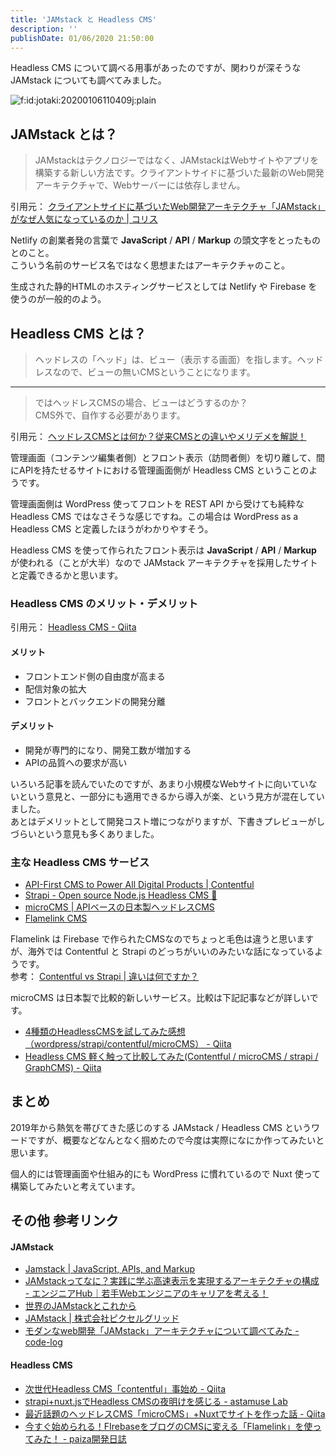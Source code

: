 ```yaml
---
title: 'JAMstack と Headless CMS'
description: ''
publishDate: 01/06/2020 21:50:00
---
```


<p>Headless CMS について調べる用事があったのですが、関わりが深そうな JAMstack についても調べてみました。</p>

<p><span itemscope itemtype="http://schema.org/Photograph"><img src="https://cdn-ak.f.st-hatena.com/images/fotolife/j/jotaki/20200106/20200106110409.jpg" alt="f:id:jotaki:20200106110409j:plain" title="f:id:jotaki:20200106110409j:plain" class="hatena-fotolife" itemprop="image"></span></p>

<h2>JAMstack とは？</h2>

<blockquote><p>JAMstackはテクノロジーではなく、JAMstackはWebサイトやアプリを構築する新しい方法です。クライアントサイドに基づいた最新のWeb開発アーキテクチャで、Webサーバーには依存しません。</p></blockquote>

<p>引用元： <a href="https://coliss.com/articles/build-websites/operation/javascript/about-jamstack.html">クライアントサイドに基づいたWeb開発アーキテクチャ「JAMstack」がなぜ人気になっているのか | コリス</a></p>

<p>Netlify の創業者発の言葉で <strong>JavaScript</strong> / <strong>API</strong> / <strong>Markup</strong> の頭文字をとったものとのこと。<br/>
こういう名前のサービス名ではなく思想またはアーキテクチャのこと。</p>

<p>生成された静的HTMLのホスティングサービスとしては Netlify や Firebase を使うのが一般的のよう。</p>

<h2>Headless CMS とは？</h2>

<blockquote><p>ヘッドレスの「ヘッド」は、ビュー（表示する画面）を指します。ヘッドレスなので、ビューの無いCMSということになります。</p></blockquote>

<hr />

<blockquote><p>ではヘッドレスCMSの場合、ビューはどうするのか？<br/>
CMS外で、自作する必要があります。</p></blockquote>

<p>引用元： <a href="https://microcms.io/blog/what-is-headlesscms/">ヘッドレスCMSとは何か？従来CMSとの違いやメリデメを解説！</a></p>

<p>管理画面（コンテンツ編集者側）とフロント表示（訪問者側）を切り離して、間にAPIを持たせるサイトにおける管理画面側が Headless CMS ということのようです。</p>

<p>管理画面側は WordPress 使ってフロントを REST API から受けても純粋な Headless CMS ではなさそうな感じですね。この場合は WordPress as a Headless CMS と定義したほうがわかりやすそう。</p>

<p>Headless CMS を使って作られたフロント表示は <strong>JavaScript</strong> / <strong>API</strong> / <strong>Markup</strong> が使われる（ことが大半）なので JAMstack アーキテクチャを採用したサイトと定義できるかと思います。</p>

<h3>Headless CMS のメリット・デメリット</h3>

<p>引用元： <a href="https://qiita.com/reflet/items/55665a79940a96252c68">Headless CMS - Qiita</a></p>

<h4>メリット</h4>

<ul>
<li>フロントエンド側の自由度が高まる</li>
<li>配信対象の拡大</li>
<li>フロントとバックエンドの開発分離</li>
</ul>

<h4>デメリット</h4>

<ul>
<li>開発が専門的になり、開発工数が増加する</li>
<li>APIの品質への要求が高い</li>
</ul>

<p>いろいろ記事を読んでいたのですが、あまり小規模なWebサイトに向いていないという意見と、一部分にも適用できるから導入が楽、という見方が混在していました。<br/>
あとはデメリットとして開発コスト増につながりますが、下書きプレビューがしづらいという意見も多くありました。</p>

<h3>主な Headless CMS サービス</h3>

<ul>
<li><a href="https://www.contentful.com/">API-First CMS to Power All Digital Products | Contentful</a></li>
<li><a href="https://strapi.io/">Strapi - Open source Node.js Headless CMS 🚀</a></li>
<li><a href="https://microcms.io/">microCMS | APIベースの日本製ヘッドレスCMS</a></li>
<li><a href="https://flamelink.io/">Flamelink CMS</a></li>
</ul>

<p>Flamelink は Firebase で作られたCMSなのでちょっと毛色は違うと思いますが、海外では Contentful と Strapi のどっちがいいのみたいな話になっているようです。<br/>
参考： <a href="https://stackshare.io/stackups/contentful-vs-strapi">Contentful vs Strapi | 違いは何ですか？</a></p>

<p>microCMS は日本製で比較的新しいサービス。比較は下記記事などが詳しいです。</p>

<ul>
<li><a href="https://qiita.com/to4-yanagi/items/4e431b99b78401ef65ca">4種類のHeadlessCMSを試してみた感想（wordpress/strapi/contentful/microCMS） - Qiita</a></li>
<li><a href="https://qiita.com/cheez921/items/81cba28e4b815709f863">Headless CMS 軽く触って比較してみた(Contentful / microCMS / strapi / GraphCMS) - Qiita</a></li>
</ul>

<h2>まとめ</h2>

<p>2019年から熱気を帯びてきた感じのする JAMstack / Headless CMS というワードですが、概要などなんとなく掴めたので今度は実際になにか作ってみたいと思います。</p>

<p>個人的には管理画面や仕組み的にも WordPress に慣れているので Nuxt 使って構築してみたいと考えています。</p>

<h2>その他 参考リンク</h2>

<h4>JAMstack</h4>

<ul>
<li><a href="https://jamstack.org/">Jamstack | JavaScript, APIs, and Markup</a></li>
<li><a href="https://employment.en-japan.com/engineerhub/entry/2019/12/10/103000">JAMstackってなに？実践に学ぶ高速表示を実現するアーキテクチャの構成 - エンジニアHub｜若手Webエンジニアのキャリアを考える！</a></li>
<li><a href="https://microcms.io/blog/world-jamstack-and-the-future/">世界のJAMstackとこれから</a></li>
<li><a href="https://www.pxgrid.com/service/jamstack.html">JAMstack | 株式会社ピクセルグリッド</a></li>
<li><a href="https://code-log.hatenablog.com/entry/2018/11/08/215329">モダンなweb開発「JAMstack」アーキテクチャについて調べてみた - code-log</a></li>
</ul>

<h4>Headless CMS</h4>

<ul>
<li><a href="https://qiita.com/daikiojm/items/3fbde3c88a7d0a053675">次世代Headless CMS「contentful」事始め - Qiita</a></li>
<li><a href="http://lab.astamuse.co.jp/entry/2019/01/16/114500">strapi+nuxt.jsでHeadless CMSの夜明けを感じる - astamuse Lab</a></li>
<li><a href="https://qiita.com/yutopia898/items/653068aa3d8237f3e89a">最近話題のヘッドレスCMS「microCMS」+Nuxtでサイトを作った話 - Qiita</a></li>
<li><a href="https://paiza.hatenablog.com/entry/2018/11/21/%E4%BB%8A%E3%81%99%E3%81%90%E5%A7%8B%E3%82%81%E3%82%89%E3%82%8C%E3%82%8B%EF%BC%81FIrebase%E3%82%92%E3%83%96%E3%83%AD%E3%82%B0%E3%81%AECMS%E3%81%AB%E5%A4%89%E3%81%88%E3%82%8B%E3%80%8CFlamelink%E3%80%8D">今すぐ始められる！FIrebaseをブログのCMSに変える「Flamelink」を使ってみた！ - paiza開発日誌</a></li>
</ul>
